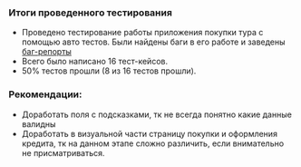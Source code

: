 ### Итоги проведенного тестирования

* Проведено тестирование работы приложения покупки 
тура с помощью авто тестов. Были найдены баги в его 
  работе и заведены [баг-репорты](https://github.com/Kate-IQA/diplom_finally/issues/1#issue-1008397021)
* Всего было написано 16 тест-кейсов.
* 50% тестов прошли (8 из 16 тестов прошли).
### Рекомендации:
* Доработать поля с подсказками, тк не всегда понятно какие данные валидны
* Доработать в визуальной части страницу покупки и оформления кредита, тк на данном этапе сложно различить, если внимательно не присматриваться.  

